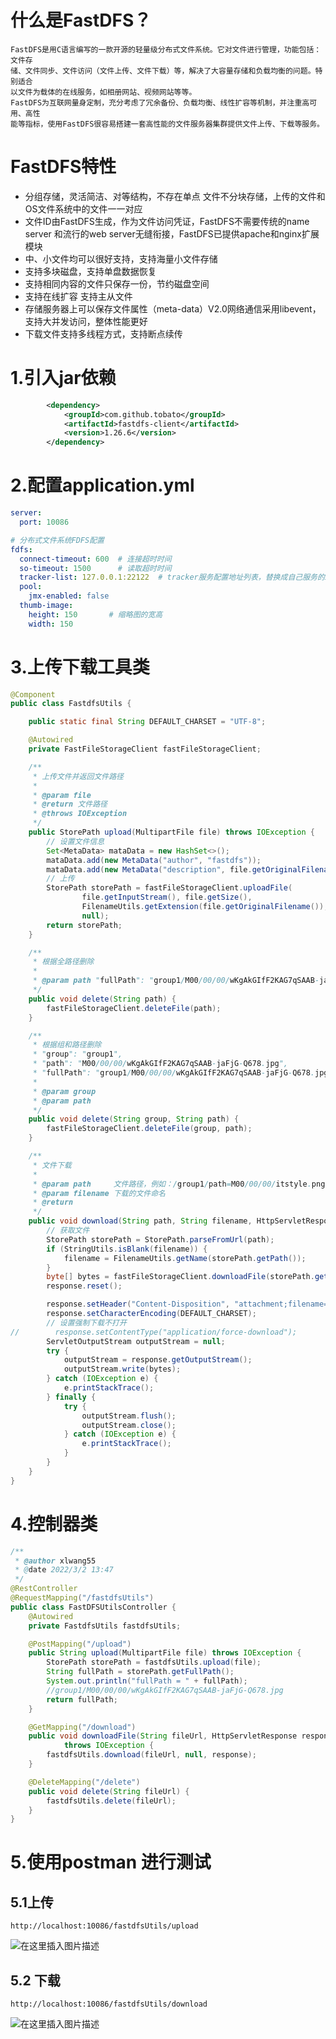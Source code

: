 ﻿# 什么是FastDFS？

```markup
FastDFS是用C语言编写的一款开源的轻量级分布式文件系统。它对文件进行管理，功能包括：文件存
储、文件同步、文件访问（文件上传、文件下载）等，解决了大容量存储和负载均衡的问题。特别适合
以文件为载体的在线服务，如相册网站、视频网站等等。
FastDFS为互联网量身定制，充分考虑了冗余备份、负载均衡、线性扩容等机制，并注重高可用、高性
能等指标，使用FastDFS很容易搭建一套高性能的文件服务器集群提供文件上传、下载等服务。
```

# FastDFS特性

 - 分组存储，灵活简洁、对等结构，不存在单点 文件不分块存储，上传的文件和OS文件系统中的文件一一对应
 - 文件ID由FastDFS生成，作为文件访问凭证，FastDFS不需要传统的name server 和流行的web server无缝衔接，FastDFS已提供apache和nginx扩展模块
 - 中、小文件均可以很好支持，支持海量小文件存储
 - 支持多块磁盘，支持单盘数据恢复
 - 支持相同内容的文件只保存一份，节约磁盘空间
 - 支持在线扩容 支持主从文件
 - 存储服务器上可以保存文件属性（meta-data）V2.0网络通信采用libevent，支持大并发访问，整体性能更好
 - 下载文件支持多线程方式，支持断点续传

# 1.引入jar依赖

```xml
        <dependency>
            <groupId>com.github.tobato</groupId>
            <artifactId>fastdfs-client</artifactId>
            <version>1.26.6</version>
        </dependency>
```

# 2.配置application.yml

```yml
server:
  port: 10086

# 分布式文件系统FDFS配置
fdfs:
  connect-timeout: 600  # 连接超时时间
  so-timeout: 1500      # 读取超时时间
  tracker-list: 127.0.0.1:22122  # tracker服务配置地址列表，替换成自己服务的IP地址，支持多个
  pool:
    jmx-enabled: false
  thumb-image:
    height: 150       # 缩略图的宽高
    width: 150
```

# 3.上传下载工具类

```java
@Component
public class FastdfsUtils {

    public static final String DEFAULT_CHARSET = "UTF-8";

    @Autowired
    private FastFileStorageClient fastFileStorageClient;

    /**
     * 上传文件并返回文件路径
     *
     * @param file
     * @return 文件路径
     * @throws IOException
     */
    public StorePath upload(MultipartFile file) throws IOException {
        // 设置文件信息
        Set<MetaData> mataData = new HashSet<>();
        mataData.add(new MetaData("author", "fastdfs"));
        mataData.add(new MetaData("description", file.getOriginalFilename()));
        // 上传
        StorePath storePath = fastFileStorageClient.uploadFile(
                file.getInputStream(), file.getSize(),
                FilenameUtils.getExtension(file.getOriginalFilename()),
                null);
        return storePath;
    }

    /**
     * 根据全路径删除
     *
     * @param path "fullPath": "group1/M00/00/00/wKgAkGIfF2KAG7qSAAB-jaFjG-Q678.jpg"
     */
    public void delete(String path) {
        fastFileStorageClient.deleteFile(path);
    }

    /**
     * 根据组和路径删除
     * "group": "group1",
     * "path": "M00/00/00/wKgAkGIfF2KAG7qSAAB-jaFjG-Q678.jpg",
     * "fullPath": "group1/M00/00/00/wKgAkGIfF2KAG7qSAAB-jaFjG-Q678.jpg"
     *
     * @param group
     * @param path
     */
    public void delete(String group, String path) {
        fastFileStorageClient.deleteFile(group, path);
    }

    /**
     * 文件下载
     *
     * @param path     文件路径，例如：/group1/path=M00/00/00/itstyle.png
     * @param filename 下载的文件命名
     * @return
     */
    public void download(String path, String filename, HttpServletResponse response) throws IOException {
        // 获取文件
        StorePath storePath = StorePath.parseFromUrl(path);
        if (StringUtils.isBlank(filename)) {
            filename = FilenameUtils.getName(storePath.getPath());
        }
        byte[] bytes = fastFileStorageClient.downloadFile(storePath.getGroup(), storePath.getPath(), new DownloadByteArray());
        response.reset();

        response.setHeader("Content-Disposition", "attachment;filename=" + URLEncoder.encode(filename, DEFAULT_CHARSET));
        response.setCharacterEncoding(DEFAULT_CHARSET);
        // 设置强制下载不打开
//        response.setContentType("application/force-download");
        ServletOutputStream outputStream = null;
        try {
            outputStream = response.getOutputStream();
            outputStream.write(bytes);
        } catch (IOException e) {
            e.printStackTrace();
        } finally {
            try {
                outputStream.flush();
                outputStream.close();
            } catch (IOException e) {
                e.printStackTrace();
            }
        }
    }
}
```

# 4.控制器类

```java
/**
 * @author xlwang55
 * @date 2022/3/2 13:47
 */
@RestController
@RequestMapping("/fastdfsUtils")
public class FastDFSUtilsController {
    @Autowired
    private FastdfsUtils fastdfsUtils;

    @PostMapping("/upload")
    public String upload(MultipartFile file) throws IOException {
        StorePath storePath = fastdfsUtils.upload(file);
        String fullPath = storePath.getFullPath();
        System.out.println("fullPath = " + fullPath);
        //group1/M00/00/00/wKgAkGIfF2KAG7qSAAB-jaFjG-Q678.jpg
        return fullPath;
    }

    @GetMapping("/download")
    public void downloadFile(String fileUrl, HttpServletResponse response)
            throws IOException {
        fastdfsUtils.download(fileUrl, null, response);
    }

    @DeleteMapping("/delete")
    public void delete(String fileUrl) {
        fastdfsUtils.delete(fileUrl);
    }
}
```

# 5.使用postman 进行测试

## 5.1上传

```markup
http://localhost:10086/fastdfsUtils/upload
```

![在这里插入图片描述](https://img-blog.csdnimg.cn/d9a0286bb3974ef5a7057d453af47915.png?x-oss-process=image/watermark,type_d3F5LXplbmhlaQ,shadow_50,text_Q1NETiBA5LyP5Yqg54m56YGH5LiK6KW_5p-a,size_20,color_FFFFFF,t_70,g_se,x_16)

## 5.2 下载

```markup
http://localhost:10086/fastdfsUtils/download
```
![在这里插入图片描述](https://img-blog.csdnimg.cn/fddb4035e09a44eaa4cfeef3dd66b37a.png?x-oss-process=image/watermark,type_d3F5LXplbmhlaQ,shadow_50,text_Q1NETiBA5LyP5Yqg54m56YGH5LiK6KW_5p-a,size_20,color_FFFFFF,t_70,g_se,x_16)

